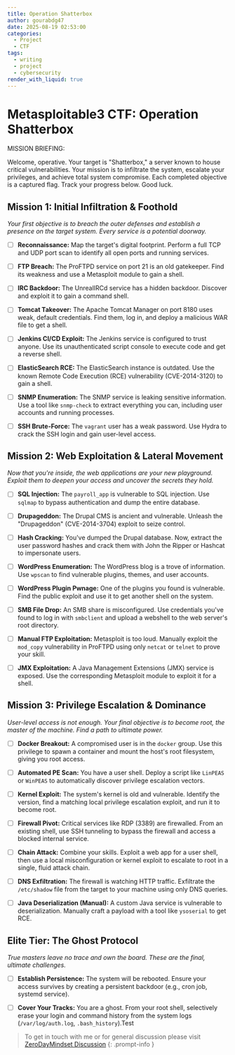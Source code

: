 ```yaml
---
title: Operation Shatterbox
author: gourabdg47
date: 2025-08-19 02:53:00
categories:
  - Project
  - CTF
tags:
  - writing
  - project
  - cybersecurity
render_with_liquid: true
---
```



# Metasploitable3 CTF: Operation Shatterbox

MISSION BRIEFING:

Welcome, operative. Your target is "Shatterbox," a server known to house critical vulnerabilities. Your mission is to infiltrate the system, escalate your privileges, and achieve total system compromise. Each completed objective is a captured flag. Track your progress below. Good luck.

## Mission 1: Initial Infiltration & Foothold

_Your first objective is to breach the outer defenses and establish a presence on the target system. Every service is a potential doorway._

- [ ] **Reconnaissance:** Map the target's digital footprint. Perform a full TCP and UDP port scan to identify all open ports and running services.
    
- [ ] **FTP Breach:** The ProFTPD service on port 21 is an old gatekeeper. Find its weakness and use a Metasploit module to gain a shell.
    
- [ ] **IRC Backdoor:** The UnrealIRCd service has a hidden backdoor. Discover and exploit it to gain a command shell.
    
- [ ] **Tomcat Takeover:** The Apache Tomcat Manager on port 8180 uses weak, default credentials. Find them, log in, and deploy a malicious WAR file to get a shell.
    
- [ ] **Jenkins CI/CD Exploit:** The Jenkins service is configured to trust anyone. Use its unauthenticated script console to execute code and get a reverse shell.
    
- [ ] **ElasticSearch RCE:** The ElasticSearch instance is outdated. Use the known Remote Code Execution (RCE) vulnerability (CVE-2014-3120) to gain a shell.
    
- [ ] **SNMP Enumeration:** The SNMP service is leaking sensitive information. Use a tool like `snmp-check` to extract everything you can, including user accounts and running processes.
    
- [ ] **SSH Brute-Force:** The `vagrant` user has a weak password. Use Hydra to crack the SSH login and gain user-level access.
    

## Mission 2: Web Exploitation & Lateral Movement

_Now that you're inside, the web applications are your new playground. Exploit them to deepen your access and uncover the secrets they hold._

- [ ] **SQL Injection:** The `payroll_app` is vulnerable to SQL injection. Use `sqlmap` to bypass authentication and dump the entire database.
    
- [ ] **Drupageddon:** The Drupal CMS is ancient and vulnerable. Unleash the "Drupageddon" (CVE-2014-3704) exploit to seize control.
    
- [ ] **Hash Cracking:** You've dumped the Drupal database. Now, extract the user password hashes and crack them with John the Ripper or Hashcat to impersonate users.
    
- [ ] **WordPress Enumeration:** The WordPress blog is a trove of information. Use `wpscan` to find vulnerable plugins, themes, and user accounts.
    
- [ ] **WordPress Plugin Pwnage:** One of the plugins you found is vulnerable. Find the public exploit and use it to get another shell on the system.
    
- [ ] **SMB File Drop:** An SMB share is misconfigured. Use credentials you've found to log in with `smbclient` and upload a webshell to the web server's root directory.
    
- [ ] **Manual FTP Exploitation:** Metasploit is too loud. Manually exploit the `mod_copy` vulnerability in ProFTPD using only `netcat` or `telnet` to prove your skill.
    
- [ ] **JMX Exploitation:** A Java Management Extensions (JMX) service is exposed. Use the corresponding Metasploit module to exploit it for a shell.
    

## Mission 3: Privilege Escalation & Dominance

_User-level access is not enough. Your final objective is to become root, the master of the machine. Find a path to ultimate power._

- [ ] **Docker Breakout:** A compromised user is in the `docker` group. Use this privilege to spawn a container and mount the host's root filesystem, giving you root access.
    
- [ ] **Automated PE Scan:** You have a user shell. Deploy a script like `LinPEAS` or `WinPEAS` to automatically discover privilege escalation vectors.
    
- [ ] **Kernel Exploit:** The system's kernel is old and vulnerable. Identify the version, find a matching local privilege escalation exploit, and run it to become root.
    
- [ ] **Firewall Pivot:** Critical services like RDP (3389) are firewalled. From an existing shell, use SSH tunneling to bypass the firewall and access a blocked internal service.
    
- [ ] **Chain Attack:** Combine your skills. Exploit a web app for a user shell, then use a local misconfiguration or kernel exploit to escalate to root in a single, fluid attack chain.
    
- [ ] **DNS Exfiltration:** The firewall is watching HTTP traffic. Exfiltrate the `/etc/shadow` file from the target to your machine using only DNS queries.
    
- [ ] **Java Deserialization (Manual):** A custom Java service is vulnerable to deserialization. Manually craft a payload with a tool like `ysoserial` to get RCE.
    

## Elite Tier: The Ghost Protocol

_True masters leave no trace and own the board. These are the final, ultimate challenges._

- [ ] **Establish Persistence:** The system will be rebooted. Ensure your access survives by creating a persistent backdoor (e.g., cron job, systemd service).
    
- [ ] **Cover Your Tracks:** You are a ghost. From your root shell, selectively erase your login and command history from the system logs (`/var/log/auth.log`, `.bash_history`).Test




> To get in touch with me or for general discussion please visit [ZeroDayMindset Discussion](https://github.com/orgs/X3N0-G0D/discussions/1) 
{: .prompt-info }
